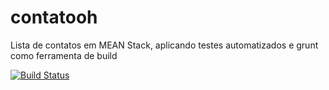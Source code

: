 # contatooh
Lista de contatos em MEAN Stack, aplicando testes automatizados e grunt como ferramenta de build

[![Build Status](https://travis-ci.org/edgardlopes/contatooh.svg?branch=master)](https://travis-ci.org/edgardlopes/contatooh)
